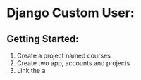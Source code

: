 # Django Custom User:

## Getting Started:
1.  Create a project named courses
2.  Create two app, accounts and projects
3.  Link the a